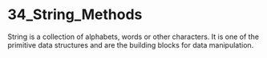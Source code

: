 # 34_String_Methods
String is a collection of alphabets, words or other characters. It is one of the primitive data structures and are the building blocks for data manipulation.
